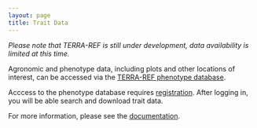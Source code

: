 ```yaml
---
layout: page
title: Trait Data
---
```


_Please note that TERRA-REF is still under development, data availability is limited at this time._

Agronomic and phenotype data, including plots and other locations of interest, can be accessed via the [TERRA-REF phenotype database](https://terraref.ncsa.illinois.edu/bety/). 

Acccess to the phenotype database requires [registration](https://terraref.ncsa.illinois.edu/bety/signup).  After logging in, you will be able search and download trait data.

For more information, please see the <a href="https://terraref.gitbooks.io/terraref-documentation/content/user/using-betydb.html">documentation</a>.


